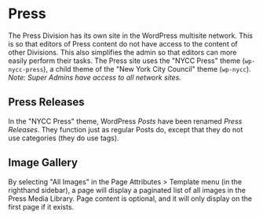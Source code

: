 # Press

The Press Division has its own site in the WordPress multisite network. This is so that editors of Press content do not have access to the content of other Divisions. This also simplifies the admin so that editors can more easily perform their tasks. The Press site uses the "NYCC Press" theme (`wp-nycc-press`), a child theme of the "New York City Council" theme (`wp-nycc`). _Note: Super Admins have access to all network sites._

## Press Releases

In the "NYCC Press" theme, WordPress _Posts_ have been renamed _Press Releases_. They function just as regular Posts do, except that they do not use categories (they do use tags).

## Image Gallery

By selecting "All Images" in the Page Attributes > Template menu (in the righthand sidebar), a page will display a paginated list of all images in the Press Media Library. Page content is optional, and it will only display on the first page if it exists.
